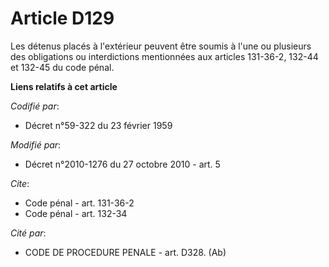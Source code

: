 # Article D129

Les détenus placés à l'extérieur peuvent être soumis à l'une ou plusieurs des obligations ou interdictions mentionnées aux
articles 131-36-2, 132-44 et 132-45 du code pénal.

**Liens relatifs à cet article**

_Codifié par_:

  - Décret n°59-322 du 23 février 1959

_Modifié par_:

  - Décret n°2010-1276 du 27 octobre 2010 - art. 5

_Cite_:

  - Code pénal - art. 131-36-2
  - Code pénal - art. 132-34

_Cité par_:

  - CODE DE PROCEDURE PENALE - art. D328. (Ab)
